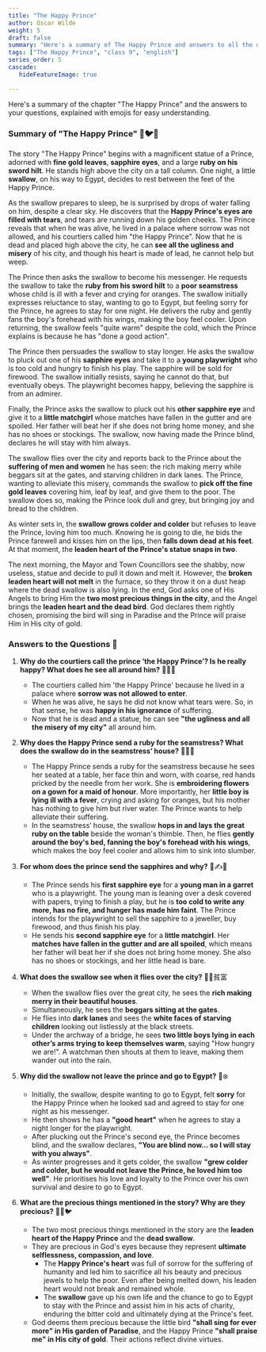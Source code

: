 ```yaml
---
title: "The Happy Prince"
author: Oscar Wilde
weight: 5
draft: false
summary: "Here's a summary of The Happy Prince and answers to all the questions, presented for ease of understanding with emojis!  ..."
tags: ["The Happy Prince", "class 9", "english"]
series_order: 5
cascade:
   hideFeatureImage: true

---
```


Here's a summary of the chapter "The Happy Prince" and the answers to your questions, explained with emojis for easy understanding.

### Summary of "The Happy Prince" 👑🐦💖

The story "The Happy Prince" begins with a magnificent statue of a Prince, adorned with **fine gold leaves**, **sapphire eyes**, and a large **ruby on his sword hilt**. He stands high above the city on a tall column. One night, a little **swallow**, on his way to Egypt, decides to rest between the feet of the Happy Prince.

As the swallow prepares to sleep, he is surprised by drops of water falling on him, despite a clear sky. He discovers that the **Happy Prince's eyes are filled with tears**, and tears are running down his golden cheeks. The Prince reveals that when he was alive, he lived in a palace where sorrow was not allowed, and his courtiers called him "the Happy Prince". Now that he is dead and placed high above the city, he can **see all the ugliness and misery** of his city, and though his heart is made of lead, he cannot help but weep.

The Prince then asks the swallow to become his messenger. He requests the swallow to take the **ruby from his sword hilt** to a **poor seamstress** whose child is ill with a fever and crying for oranges. The swallow initially expresses reluctance to stay, wanting to go to Egypt, but feeling sorry for the Prince, he agrees to stay for one night. He delivers the ruby and gently fans the boy's forehead with his wings, making the boy feel cooler. Upon returning, the swallow feels "quite warm" despite the cold, which the Prince explains is because he has "done a good action".

The Prince then persuades the swallow to stay longer. He asks the swallow to pluck out one of his **sapphire eyes** and take it to a **young playwright** who is too cold and hungry to finish his play. The sapphire will be sold for firewood. The swallow initially resists, saying he cannot do that, but eventually obeys. The playwright becomes happy, believing the sapphire is from an admirer.

Finally, the Prince asks the swallow to pluck out his **other sapphire eye** and give it to a **little matchgirl** whose matches have fallen in the gutter and are spoiled. Her father will beat her if she does not bring home money, and she has no shoes or stockings. The swallow, now having made the Prince blind, declares he will stay with him always.

The swallow flies over the city and reports back to the Prince about the **suffering of men and women** he has seen: the rich making merry while beggars sit at the gates, and starving children in dark lanes. The Prince, wanting to alleviate this misery, commands the swallow to **pick off the fine gold leaves** covering him, leaf by leaf, and give them to the poor. The swallow does so, making the Prince look dull and grey, but bringing joy and bread to the children.

As winter sets in, the **swallow grows colder and colder** but refuses to leave the Prince, loving him too much. Knowing he is going to die, he bids the Prince farewell and kisses him on the lips, then **falls down dead at his feet**. At that moment, the **leaden heart of the Prince's statue snaps in two**.

The next morning, the Mayor and Town Councillors see the shabby, now useless, statue and decide to pull it down and melt it. However, the **broken leaden heart will not melt** in the furnace, so they throw it on a dust heap where the dead swallow is also lying. In the end, God asks one of His Angels to bring Him the **two most precious things in the city**, and the Angel brings the **leaden heart and the dead bird**. God declares them rightly chosen, promising the bird will sing in Paradise and the Prince will praise Him in His city of gold.

### Answers to the Questions 🤔

1.  **Why do the courtiers call the prince ‘the Happy Prince’? Is he really happy? What does he see all around him?** 👑😊🌆
    *   The courtiers called him 'the Happy Prince' because he lived in a palace where **sorrow was not allowed to enter**.
    *   When he was alive, he says he did not know what tears were. So, in that sense, he was **happy in his ignorance** of suffering.
    *   Now that he is dead and a statue, he can see **"the ugliness and all the misery of my city"** all around him.

2.  **Why does the Happy Prince send a ruby for the seamstress? What does the swallow do in the seamstress’ house?** 💎🧵👶
    *   The Happy Prince sends a ruby for the seamstress because he sees her seated at a table, her face thin and worn, with coarse, red hands pricked by the needle from her work. She is **embroidering flowers on a gown for a maid of honour**. More importantly, her **little boy is lying ill with a fever**, crying and asking for oranges, but his mother has nothing to give him but river water. The Prince wants to help alleviate their suffering.
    *   In the seamstress’ house, the swallow **hops in and lays the great ruby on the table** beside the woman's thimble. Then, he flies **gently around the boy's bed, fanning the boy's forehead with his wings**, which makes the boy feel cooler and allows him to sink into slumber.

3.  **For whom does the prince send the sapphires and why?** 💙✍️👧
    *   The Prince sends his **first sapphire eye** for a **young man in a garret** who is a playwright. The young man is leaning over a desk covered with papers, trying to finish a play, but he is **too cold to write any more, has no fire, and hunger has made him faint**. The Prince intends for the playwright to sell the sapphire to a jeweller, buy firewood, and thus finish his play.
    *   He sends his **second sapphire eye** for a **little matchgirl**. Her **matches have fallen in the gutter and are all spoiled**, which means her father will beat her if she does not bring home money. She also has no shoes or stockings, and her little head is bare.

4.  **What does the swallow see when it flies over the city?** 🌃👀貧富
    *   When the swallow flies over the great city, he sees the **rich making merry in their beautiful houses**.
    *   Simultaneously, he sees the **beggars sitting at the gates**.
    *   He flies into **dark lanes** and sees the **white faces of starving children** looking out listlessly at the black streets.
    *   Under the archway of a bridge, he sees **two little boys lying in each other’s arms trying to keep themselves warm**, saying "How hungry we are!". A watchman then shouts at them to leave, making them wander out into the rain.

5.  **Why did the swallow not leave the prince and go to Egypt?** 💖❄️
    *   Initially, the swallow, despite wanting to go to Egypt, felt **sorry** for the Happy Prince when he looked sad and agreed to stay for one night as his messenger.
    *   He then shows he has a **"good heart"** when he agrees to stay a night longer for the playwright.
    *   After plucking out the Prince's second eye, the Prince becomes blind, and the swallow declares, **"You are blind now... so I will stay with you always"**.
    *   As winter progresses and it gets colder, the swallow **"grew colder and colder, but he would not leave the Prince, he loved him too well"**. He prioritises his love and loyalty to the Prince over his own survival and desire to go to Egypt.

6.  **What are the precious things mentioned in the story? Why are they precious?** 🙏💔🐦
    *   The two most precious things mentioned in the story are the **leaden heart of the Happy Prince** and the **dead swallow**.
    *   They are precious in God's eyes because they represent **ultimate selflessness, compassion, and love**.
        *   The **Happy Prince's heart** was full of sorrow for the suffering of humanity and led him to sacrifice all his beauty and precious jewels to help the poor. Even after being melted down, his leaden heart would not break and remained whole.
        *   The **swallow** gave up his own life and the chance to go to Egypt to stay with the Prince and assist him in his acts of charity, enduring the bitter cold and ultimately dying at the Prince's feet.
    *   God deems them precious because the little bird **"shall sing for ever more" in His garden of Paradise**, and the Happy Prince **"shall praise me" in His city of gold**. Their actions reflect divine virtues.